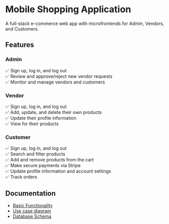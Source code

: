 # Mobile Shopping Application

A full-stack e-commerce web app with microfrontends for Admin, Vendors, and Customers.

## Features
### Admin
✅ Sign up, log in, and log out  
✅ Review and approve/reject new vendor requests  
✅ Monitor and manage vendors and customers  

### Vendor
✅ Sign up, log in, and log out  
✅ Add, update, and delete their own products  
✅ Update their profile information  
✅ View for their products  

### Customer
✅ Sign up, log in, and log out  
✅ Search and filter products  
✅ Add and remove products from the cart  
✅ Make secure payments via Stripe  
✅ Update profile information and account settings  
✅ Track orders  

## Documentation
- [Basic Functionality](docs/basic_functionality)
- [Use case diagram](docs/UseCaseDiagram)
- [Database Schema](docs/DatabaseSchema/)
